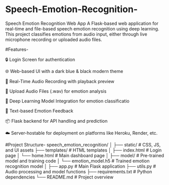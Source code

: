 # Speech-Emotion-Recognition-
Speech Emotion Recognition Web App
A Flask-based web application for real-time and file-based speech emotion recognition using deep learning. This project classifies emotions from audio input, either through live microphone recording or uploaded audio files.

#Features-

🔒 Login Screen for authentication

🌐 Web-based UI with a dark blue & black modern theme

🎤 Real-Time Audio Recording with playback preview

📁 Upload Audio Files (.wav) for emotion analysis

🧠 Deep Learning Model Integration for emotion classificatio

💬 Text-based Emotion Feedback

📦 Flask backend for API handling and prediction

☁️ Server-hostable for deployment on platforms like Heroku, Render, etc.

#Project Structure-
speech_emotion_recognition/
│
├── static/                  # CSS, JS, and UI assets
├── templates/               # HTML templates
│   ├── index.html           # Login page
│   └── home.html            # Main dashboard page
│
├── model/                   # Pre-trained model and training code
│   └── emotion_model.h5     # Trained emotion recognition model
│
├── app.py                   # Main Flask application
├── utils.py                 # Audio processing and model functions
├── requirements.txt         # Python dependencies
└── README.md                # Project overview

